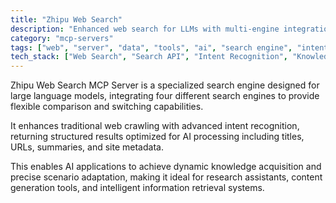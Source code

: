 ```yaml
---
title: "Zhipu Web Search"
description: "Enhanced web search for LLMs with multi-engine integration and intent recognition."
category: "mcp-servers"
tags: ["web", "server", "data", "tools", "ai", "search engine", "intent recognition", "knowledge acquisition"]
tech_stack: ["Web Search", "Search API", "Intent Recognition", "Knowledge Retrieval", "AI Processing"]
---
```


Zhipu Web Search MCP Server is a specialized search engine designed for large language models, integrating four different search engines to provide flexible comparison and switching capabilities.

It enhances traditional web crawling with advanced intent recognition, returning structured results optimized for AI processing including titles, URLs, summaries, and site metadata. 

This enables AI applications to achieve dynamic knowledge acquisition and precise scenario adaptation, making it ideal for research assistants, content generation tools, and intelligent information retrieval systems.